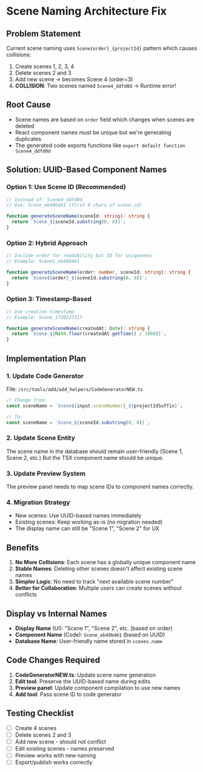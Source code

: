 # Scene Naming Architecture Fix

## Problem Statement

Current scene naming uses `Scene{order}_{projectId}` pattern which causes collisions:

1. Create scenes 1, 2, 3, 4
2. Delete scenes 2 and 3
3. Add new scene → becomes Scene 4 (order=3)
4. **COLLISION**: Two scenes named `Scene4_ddfd0d` → Runtime error!

## Root Cause

- Scene names are based on `order` field which changes when scenes are deleted
- React component names must be unique but we're generating duplicates
- The generated code exports functions like `export default function Scene4_ddfd0d`

## Solution: UUID-Based Component Names

### Option 1: Use Scene ID (Recommended)
```typescript
// Instead of: Scene4_ddfd0d
// Use: Scene_eb49b461 (first 8 chars of scene.id)

function generateSceneName(sceneId: string): string {
  return `Scene_${sceneId.substring(0, 8)}`;
}
```

### Option 2: Hybrid Approach
```typescript
// Include order for readability but ID for uniqueness
// Example: Scene1_eb49b461

function generateSceneName(order: number, sceneId: string): string {
  return `Scene${order}_${sceneId.substring(0, 8)}`;
}
```

### Option 3: Timestamp-Based
```typescript
// Use creation timestamp
// Example: Scene_1750237317

function generateSceneName(createdAt: Date): string {
  return `Scene_${Math.floor(createdAt.getTime() / 1000)}`;
}
```

## Implementation Plan

### 1. Update Code Generator
File: `/src/tools/add/add_helpers/CodeGeneratorNEW.ts`

```typescript
// Change from:
const sceneName = `Scene${input.sceneNumber}_${projectIdSuffix}`;

// To:
const sceneName = `Scene_${sceneId.substring(0, 8)}`;
```

### 2. Update Scene Entity
The scene name in the database should remain user-friendly (Scene 1, Scene 2, etc.)
But the TSX component name should be unique.

### 3. Update Preview System
The preview panel needs to map scene IDs to component names correctly.

### 4. Migration Strategy
- New scenes: Use UUID-based names immediately
- Existing scenes: Keep working as-is (no migration needed)
- The display name can still be "Scene 1", "Scene 2" for UX

## Benefits

1. **No More Collisions**: Each scene has a globally unique component name
2. **Stable Names**: Deleting other scenes doesn't affect existing scene names
3. **Simpler Logic**: No need to track "next available scene number"
4. **Better for Collaboration**: Multiple users can create scenes without conflicts

## Display vs Internal Names

- **Display Name** (UI): "Scene 1", "Scene 2", etc. (based on order)
- **Component Name** (Code): `Scene_eb49b461` (based on UUID)
- **Database Name**: User-friendly name stored in `scenes.name`

## Code Changes Required

1. **CodeGeneratorNEW.ts**: Update scene name generation
2. **Edit tool**: Preserve the UUID-based name during edits
3. **Preview panel**: Update component compilation to use new names
4. **Add tool**: Pass scene ID to code generator

## Testing Checklist

- [ ] Create 4 scenes
- [ ] Delete scenes 2 and 3
- [ ] Add new scene - should not conflict
- [ ] Edit existing scenes - names preserved
- [ ] Preview works with new naming
- [ ] Export/publish works correctly